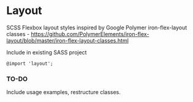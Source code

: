 # Layout
SCSS Flexbox layout styles inspired by Google Polymer iron-flex-layout classes - https://github.com/PolymerElements/iron-flex-layout/blob/master/iron-flex-layout-classes.html

Include in existing SASS project
```
@import 'layout';
```

### TO-DO
Include usage examples, restructure classes.
